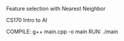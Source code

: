 Feature selection with Nearest Neighbor

CS170 Intro to AI

COMPILE: g++ main.cpp -o main
RUN: ./main
